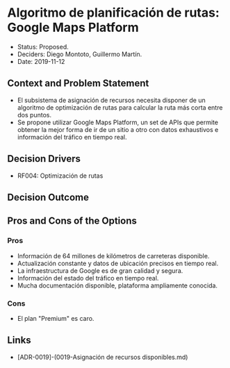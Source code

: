# Algoritmo de planificación de rutas: Google Maps Platform

* Status: Proposed.
* Deciders: Diego Montoto, Guillermo Martín.
* Date: 2019-11-12


## Context and Problem Statement
* El subsistema de asignación de recursos necesita disponer de un algoritmo de optimización de rutas para calcular la ruta más corta entre dos puntos.
* Se propone utilizar Google Maps Platform, un set de APIs que permite obtener la mejor forma de ir de un sitio a otro con datos exhaustivos e información del tráfico en tiempo real.


## Decision Drivers
* RF004: Optimización de rutas

## Decision Outcome

## Pros and Cons of the Options

### Pros
* Información de 64 millones de kilómetros de carreteras disponible.
* Actualización constante y datos de ubicación precisos en tiempo real.
* La infraestructura de Google es de gran calidad y segura.
* Información del estado del tráfico en tiempo real.
* Mucha documentación disponible, plataforma ampliamente conocida.


### Cons
* El plan "Premium" es caro.

## Links

* [ADR-0019]-(0019-Asignación de recursos disponibles.md)

